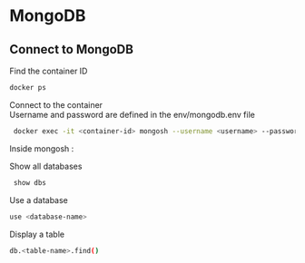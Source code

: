 # MongoDB

## Connect to MongoDB

Find the container ID

```bash 
docker ps
```

Connect to the container  
Username and password are defined in the env/mongodb.env file

```bash
 docker exec -it <container-id> mongosh --username <username> --password <password>
 ```

Inside mongosh :

Show all databases

```bash
 show dbs 
```

Use a database    

```bash
use <database-name>
```

Display a table 

```bash
db.<table-name>.find()
```
